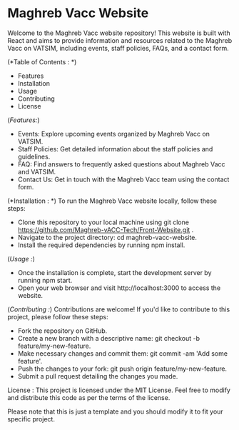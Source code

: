 # **Maghreb Vacc Website**

Welcome to the Maghreb Vacc website repository! This website is built with React and aims to provide information and resources related to the Maghreb Vacc on VATSIM, including events, staff policies, FAQs, and a contact form.

(*Table of Contents : *)

 - Features
 - Installation
 - Usage
 - Contributing
 - License


(*Features:*)

 - Events: Explore upcoming events organized by Maghreb Vacc on VATSIM.
 - Staff Policies: Get detailed information about the staff policies and guidelines.
 - FAQ: Find answers to frequently asked questions about Maghreb Vacc and VATSIM.
 - Contact Us: Get in touch with the Maghreb Vacc team using the contact form.
   
(*Installation : *)
  To run the Maghreb Vacc website locally, follow these steps:

 - Clone this repository to your local machine using git clone https://github.com/Maghreb-vACC-Tech/Front-Website.git .
 - Navigate to the project directory: cd maghreb-vacc-website.
 - Install the required dependencies by running npm install.
   
(*Usage :*)
 - Once the installation is complete, start the development server by running npm start.
 - Open your web browser and visit http://localhost:3000 to access the website.
   
(*Contributing :*)
  Contributions are welcome! If you'd like to contribute to this project, please follow these steps:

 - Fork the repository on GitHub.
 - Create a new branch with a descriptive name: git checkout -b feature/my-new-feature.
 - Make necessary changes and commit them: git commit -am 'Add some feature'.
 - Push the changes to your fork: git push origin feature/my-new-feature.
 - Submit a pull request detailing the changes you made.
   
License :
This project is licensed under the MIT License. Feel free to modify and distribute this code as per the terms of the license.

Please note that this is just a template and you should modify it to fit your specific project.
